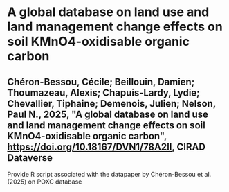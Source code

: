 # A global database on land use and land management change effects on soil KMnO4-oxidisable organic carbon
## Chéron-Bessou, Cécile; Beillouin, Damien; Thoumazeau, Alexis; Chapuis-Lardy, Lydie; Chevallier, Tiphaine; Demenois, Julien; Nelson, Paul N., 2025, "A global database on land use and land management change effects on soil KMnO4-oxidisable organic carbon", https://doi.org/10.18167/DVN1/78A2II, CIRAD Dataverse
Provide R script associated with the datapaper by Chéron-Bessou et al. (2025) on POXC database
